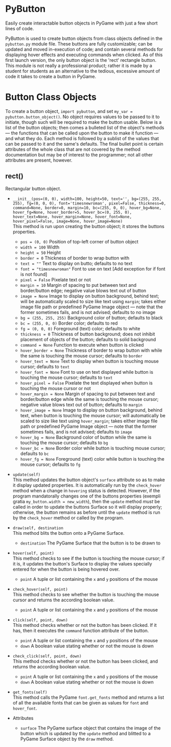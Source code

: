 # PyButton
Easily create interactable button objects in PyGame with just a few short lines of code.

PyButton is used to create button objects from class objects defined in the ```pybutton.py``` module file. These buttons are fully customizable; can be updated and moved in-execution of code; and contain several methods for displaying hover effects and executing commands when clicked. As of this first launch version, the only button object is the 'rect' rectangle button. This module is not really a professional product; rather it is made by a student for students as an alternative to the tedious, excessive amount of code it takes to create a button in PyGame.

# Button Class Objects

To create a button object, ```import pybutton```, and set ```my_var = pybutton.button_object()```. No object requires values to be passed to it to initiate, though such will be required to make the button usable. Below is a list of the button objects; then comes a bulleted list of the object's methods — the functions that can be called upon the button to make it function — and what they do. Each method is followed by a sublist of the values that can be passed to it and the same's defaults. The final bullet point is certain attributes of the whole class that are not covered by the method documentation but may be of interest to the programmer; not all other attributes are present, however.

## rect()<br>
Rectangular button object.<br>
  * ```__init__(pos=(0, 0), width=100, height=50, text='', bg=(255, 255, 255), fg=(0, 0, 0), font='timesnewroman', pixel=False, thickness=0, command=None, border=0, margin=10, bc=(255, 0, 0), hover_bg=None, hover_fg=None, hover_border=5, hover_bc=(0, 255, 0), hover_text=None, hover_margin=None, hover_font=None, hover_pixel=False, image=None, hover_image=None)```<br>
    This method is run upon creating the button object; it stores the buttons properties.
    * ```pos = (0, 0)``` Position of top-left corner of button object
    * ```width = 100``` Width
    * ```height = 50``` Height
    * ```border = 0``` Thickness of border to wrap button with
    * ```text = ""``` Text to display on butto; defaults to no text
    * ```font = "timesnewroman"``` Font to use on text \[Add exception for if font is not found\]
    * ```pixel = False``` Pixelate text or not
    * ```margin = 10``` Margin of spacing to put between text and border/button edge; negative value blows text out of button
    * ```image = None``` Image to display on button background, behind text; will be automatically scaled to size like text using ```margin```; takes either image file path or predefined PyGame Image object — note that the former sometimes fails, and is not advised; defaults to no image
    * ```bg = (255, 255, 255)``` Background color of button; defaults to black
    * ```bc = (255, 0, 0)``` Border color; defaults to red
    * ```fg = (0, 0, 0)``` Foreground (text) color; defaults to white
    * ```thickness = 0``` Thickness of button background; does not inhibit placement of objects of the button; defaults to solid background
    * ```command = None``` Function to execute when button is clicked
    * ```hover_border = None``` Thickness of border to wrap button with while the same is touching the mouse cursor; defaults to ```border```
    * ```hover_text = None``` Text to display when button is touching mouse cursor; defaults to ```text```
    * ```hover_font = None``` Font to use on text displayed while button is touching the mouse cursor; defaults to ```text```
    * ```hover_pixel = False``` Pixelate the text displayed when button is touching the mouse cursor or not
    * ```hover_margin = None``` Margin of spacing to put between text and border/button edge while the same is touching the mouse cursor; negative value blows text out of button; defaults to ```margin```
    * ```hover_image = None``` Image to display on button background, behind text, when button is touching the mouse cursor; will automatically be scaled to size like text using ```hover_margin```; takes either image file path or predefined PyGame Image object — note that the former sometimes fails, and is not advised; defaults to ```image```
    * ```hover_bg = None``` Background color of button while the same is touching the mouse cursor; defaults to ```bg```
    * ```hover_bc = None``` Border color while button is touching mouse cursor; defaults to ```bc```
    * ```hover_fg = None``` Foreground (text) color while button is touching the mouse cursor; defaults to ```fg```
    
 * ```update(self)```<br>
 This method updates the button object's ```surface``` attribute so as to make it display updated properties. It is automatically run by the ```check_hover``` method when a change in ```hovering``` status is detected. However, if the program mandatorally changes one of the buttons properties (exempli gratia ```my_button.width = new_width```), then the ```update``` method _must_ be called in order to update the buttons Surface so it will display properly; otherwise, the button remains as before until the ```update``` method is run by the ```check_hover``` method or called by the program.
 
* ```draw(self, destination```<br>
 This method blits the button onto a PyGame Surface.
	* ```destination``` The PyGame Surface that the button is to be drawn to
  
* ```hover(self, point)```<br>
This method checks to see if the button is touching the mouse cursor; if it is, it updates the button's Surface to display the values specially entered for when the button is being hovered over.
	* ```point``` A tuple or list containing the ```x``` and ```y``` positions of the mouse

* ```check_hover(self, point)```<br>
This method checks to see whether the button is touching the mouse cursor and returns the according boolean value.
	* ```point``` A tuple or list containing the ```x``` and ```y``` positions of the mouse

* ```click(self, point, down)```<br>
This method checks whether or not the button has been clicked. If it has, then it executes the ```command``` function attribute of the button.
	* ```point``` A tuple or list containing the ```x``` and ```y``` positions of the mouse
	* ```down``` A boolean value stating whether or not the mouse is down

* ```check_click(self, point, down)```<br>
This method checks whether or not the button has been clicked, and returns the according boolean value.
	* ```point``` A tuple or list containing the ```x``` and ```y``` positions of the mouse
	* ```down``` A boolean value stating whether or not the mouse is down

* ```get_fonts(self)``` <br>
This method calls the PyGame ```font.get_fonts``` method and returns a list of all the available fonts that can be given as values for ```font``` and ```hover_font```.

* Attributes
	* ```surface``` The PyGame surface object that contains the image of the button which is updated by the ```update``` method and blitted to a PyGame Surface object by the ```draw``` method.
